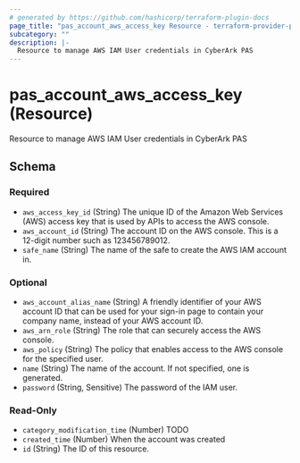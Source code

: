 ```yaml
---
# generated by https://github.com/hashicorp/terraform-plugin-docs
page_title: "pas_account_aws_access_key Resource - terraform-provider-pas"
subcategory: ""
description: |-
  Resource to manage AWS IAM User credentials in CyberArk PAS
---
```


# pas_account_aws_access_key (Resource)

Resource to manage AWS IAM User credentials in CyberArk PAS



<!-- schema generated by tfplugindocs -->
## Schema

### Required

- `aws_access_key_id` (String) The unique ID of the Amazon Web Services (AWS) access key that is used by APIs to access the AWS console.
- `aws_account_id` (String) The account ID on the AWS console. This is a 12-digit number such as 123456789012.
- `safe_name` (String) The name of the safe to create the AWS IAM account in.

### Optional

- `aws_account_alias_name` (String) A friendly identifier of your AWS account ID that can be used for your sign-in page to contain your company name, instead of your AWS account ID.
- `aws_arn_role` (String) The role that can securely access the AWS console.
- `aws_policy` (String) The policy that enables access to the AWS console for the specified user.
- `name` (String) The name of the account. If not specified, one is generated.
- `password` (String, Sensitive) The password of the IAM user.

### Read-Only

- `category_modification_time` (Number) TODO
- `created_time` (Number) When the account was created
- `id` (String) The ID of this resource.



